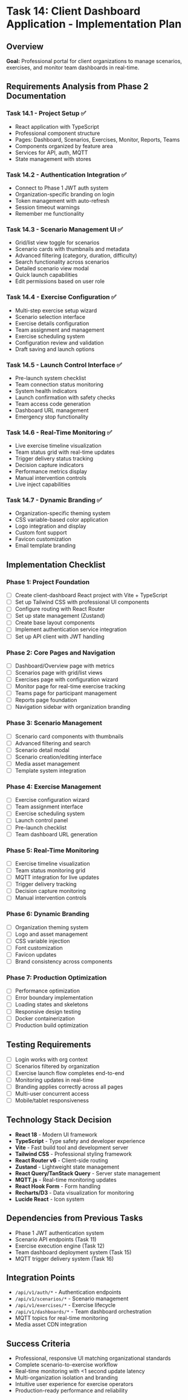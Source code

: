 # Task 14: Client Dashboard Application - Implementation Plan

## Overview
**Goal:** Professional portal for client organizations to manage scenarios, exercises, and monitor team dashboards in real-time.

## Requirements Analysis from Phase 2 Documentation

### Task 14.1 - Project Setup ✅
- React application with TypeScript
- Professional component structure
- Pages: Dashboard, Scenarios, Exercises, Monitor, Reports, Teams
- Components organized by feature area
- Services for API, auth, MQTT
- State management with stores

### Task 14.2 - Authentication Integration ✅ 
- Connect to Phase 1 JWT auth system
- Organization-specific branding on login
- Token management with auto-refresh
- Session timeout warnings
- Remember me functionality

### Task 14.3 - Scenario Management UI ✅
- Grid/list view toggle for scenarios
- Scenario cards with thumbnails and metadata
- Advanced filtering (category, duration, difficulty)
- Search functionality across scenarios
- Detailed scenario view modal
- Quick launch capabilities
- Edit permissions based on user role

### Task 14.4 - Exercise Configuration ✅
- Multi-step exercise setup wizard
- Scenario selection interface
- Exercise details configuration
- Team assignment and management
- Exercise scheduling system
- Configuration review and validation
- Draft saving and launch options

### Task 14.5 - Launch Control Interface ✅
- Pre-launch system checklist
- Team connection status monitoring
- System health indicators
- Launch confirmation with safety checks
- Team access code generation
- Dashboard URL management
- Emergency stop functionality

### Task 14.6 - Real-Time Monitoring ✅
- Live exercise timeline visualization
- Team status grid with real-time updates
- Trigger delivery status tracking
- Decision capture indicators
- Performance metrics display
- Manual intervention controls
- Live inject capabilities

### Task 14.7 - Dynamic Branding ✅
- Organization-specific theming system
- CSS variable-based color application
- Logo integration and display
- Custom font support
- Favicon customization
- Email template branding

## Implementation Checklist

### Phase 1: Project Foundation
- [ ] Create client-dashboard React project with Vite + TypeScript
- [ ] Set up Tailwind CSS with professional UI components
- [ ] Configure routing with React Router
- [ ] Set up state management (Zustand)
- [ ] Create base layout components
- [ ] Implement authentication service integration
- [ ] Set up API client with JWT handling

### Phase 2: Core Pages and Navigation
- [ ] Dashboard/Overview page with metrics
- [ ] Scenarios page with grid/list views
- [ ] Exercises page with configuration wizard
- [ ] Monitor page for real-time exercise tracking
- [ ] Teams page for participant management
- [ ] Reports page foundation
- [ ] Navigation sidebar with organization branding

### Phase 3: Scenario Management
- [ ] Scenario card components with thumbnails
- [ ] Advanced filtering and search
- [ ] Scenario detail modal
- [ ] Scenario creation/editing interface
- [ ] Media asset management
- [ ] Template system integration

### Phase 4: Exercise Management
- [ ] Exercise configuration wizard
- [ ] Team assignment interface
- [ ] Exercise scheduling system
- [ ] Launch control panel
- [ ] Pre-launch checklist
- [ ] Team dashboard URL generation

### Phase 5: Real-Time Monitoring
- [ ] Exercise timeline visualization
- [ ] Team status monitoring grid
- [ ] MQTT integration for live updates
- [ ] Trigger delivery tracking
- [ ] Decision capture monitoring
- [ ] Manual intervention controls

### Phase 6: Dynamic Branding
- [ ] Organization theming system
- [ ] Logo and asset management
- [ ] CSS variable injection
- [ ] Font customization
- [ ] Favicon updates
- [ ] Brand consistency across components

### Phase 7: Production Optimization
- [ ] Performance optimization
- [ ] Error boundary implementation
- [ ] Loading states and skeletons
- [ ] Responsive design testing
- [ ] Docker containerization
- [ ] Production build optimization

## Testing Requirements
- [ ] Login works with org context
- [ ] Scenarios filtered by organization
- [ ] Exercise launch flow completes end-to-end
- [ ] Monitoring updates in real-time
- [ ] Branding applies correctly across all pages
- [ ] Multi-user concurrent access
- [ ] Mobile/tablet responsiveness

## Technology Stack Decision
- **React 18** - Modern UI framework
- **TypeScript** - Type safety and developer experience
- **Vite** - Fast build tool and development server
- **Tailwind CSS** - Professional styling framework
- **React Router v6** - Client-side routing
- **Zustand** - Lightweight state management
- **React Query/TanStack Query** - Server state management
- **MQTT.js** - Real-time monitoring updates
- **React Hook Form** - Form handling
- **Recharts/D3** - Data visualization for monitoring
- **Lucide React** - Icon system

## Dependencies from Previous Tasks
- Phase 1 JWT authentication system
- Scenario API endpoints (Task 11)
- Exercise execution engine (Task 12)
- Team dashboard deployment system (Task 15)
- MQTT trigger delivery system (Task 16)

## Integration Points
- `/api/v1/auth/*` - Authentication endpoints
- `/api/v1/scenarios/*` - Scenario management
- `/api/v1/exercises/*` - Exercise lifecycle
- `/api/v1/dashboards/*` - Team dashboard orchestration
- MQTT topics for real-time monitoring
- Media asset CDN integration

## Success Criteria
- Professional, responsive UI matching organizational standards
- Complete scenario-to-exercise workflow
- Real-time monitoring with <1 second update latency
- Multi-organization isolation and branding
- Intuitive user experience for exercise operators
- Production-ready performance and reliability